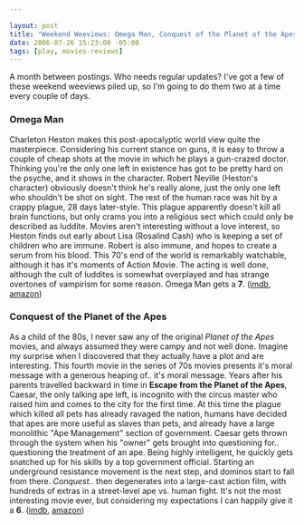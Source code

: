 ```yaml
--- 

layout: post
title: "Weekend Weeviews: Omega Man, Conquest of the Planet of the Apes"
date: 2006-07-26 15:23:00 -05:00
tags: [play, movies-reviews]
---
```

A month between postings.  Who needs regular updates?  I've got a few of these weekend weeviews piled up, so I'm going to do them two at a time every couple of days.
<h3>Omega Man</h3>
Charleton Heston makes this post-apocalyptic world view quite the masterpiece.  Considering his current stance on guns, it is easy to throw a couple of cheap shots at the movie in which he plays a gun-crazed doctor.  Thinking you're the only one left in existence has got to be pretty hard on the psyche, and it shows in the character.  Robert Neville (Heston's character) obviously doesn't think he's really alone, just the only one left who shouldn't be shot on sight.  The rest of the human race was hit by a crappy plague, 28 days later-style.  This plague apparently doesn't kill all brain functions, but only crams you into a religious sect which could only be described as luddite.  Movies aren't interesting without a love interest, so Heston finds out early about Lisa (Rosalind Cash) who is keeping a set of children who are immune.  Robert is also immune, and hopes to create a serum from his blood.  This 70's end of the world is remarkably watchable, although it has it's moments of Action Movie.  The acting is well done, although the cult of luddites is somewhat overplayed and has strange overtones of vampirism for some reason.  Omega Man gets a <strong>7</strong>. (<a href="http://imdb.com/title/tt0067525/">imdb</a>, <a href="http://www.amazon.com/gp/redirect.html?link_code=ur2&amp;tag=basezero-20&amp;camp=1789&amp;creative=9325&amp;location=http%3A%2F%2Fwww.amazon.com%2Fgp%2Fproduct%2F0790742802%2Fsr%3D8-1%2Fqid%3D1153950376%2Fref%3Dpd_bbs_1%3Fie%3DUTF8">amazon</a>)
<h3>Conquest of the Planet of the Apes</h3>
As a child of the 80s, I never saw any of the original <em>Planet of the Apes</em> movies, and always assumed they were campy and not well done.  Imagine my surprise when I discovered that they actually have a plot and are interesting.  This fourth movie in the series of 70s movies presents it's moral message with a generous heaping of.. it's moral message.  Years after his parents travelled backward in time in <strong>Escape from the Planet of the Apes</strong>, Caesar, the only talking ape left, is incognito with the circus master who raised him and comes to the city for the first time.  At this time the plague which killed all pets has already ravaged the nation, humans have decided that apes are more useful as slaves than pets, and already have a large monolithic "Ape Management" section of government.  Caesar gets thrown through the system when his "owner" gets brought into questioning for.. questioning the treatment of an ape.  Being highly intelligent, he quickly gets snatched up for his skills by a top government official.  Starting an underground resistance movement is the next step, and dominos start to fall from there.  <em>Conquest..</em> then degenerates into a large-cast action film, with hundreds of extras in a street-level ape vs. human fight.  It's not the most interesting movie ever, but considering my expectations I can happily give it a <strong>6</strong>. (<a href="http://imdb.com/title/tt0068408/">imdb</a>, <a href="http://www.amazon.com/gp/redirect.html?link_code=ur2&amp;tag=basezero-20&amp;camp=1789&amp;creative=9325&amp;location=http%3A%2F%2Fwww.amazon.com%2Fgp%2Fproduct%2FB000E6ESDU%2Fsr%3D1-1%2Fqid%3D1153952540%2Fref%3Dpd_bbs_1%3Fie%3DUTF8%26s%3Ddvd">amazon</a>)
